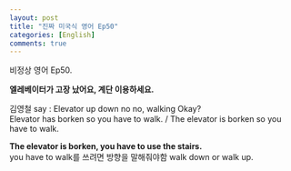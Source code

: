 ```yaml
---
layout: post
title: "진짜 미국식 영어 Ep50"
categories: [English]
comments: true
---
```


비정상 영어 Ep50.

<b>엘레베이터가 고장 났어요, 계단 이용하세요.</b>

김영철 say : Elevator up down no no, walking Okay? <br> 
Elevator has borken so you have to walk. / The elevator is borken so you have to walk.

<b>The elevator is borken, you have to use the stairs.</b> <br> 
you have to walk를 쓰려면 방향을 말해줘야함 walk down or walk up. 
